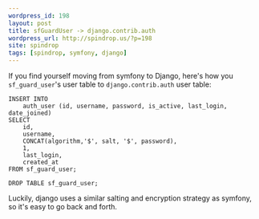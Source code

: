 ```yaml
---
wordpress_id: 198
layout: post
title: sfGuardUser -> django.contrib.auth
wordpress_url: http://spindrop.us/?p=198
site: spindrop
tags: [spindrop, symfony, django]
---
```

If you find yourself moving from symfony to Django, here's how you `sf_guard_user`'s user table to `django.contrib.auth` user table:

	INSERT INTO 
		auth_user (id, username, password, is_active, last_login, date_joined)
	SELECT 
		id, 
		username, 
		CONCAT(algorithm,'$', salt, '$', password), 
		1, 
		last_login, 
		created_at 
	FROM sf_guard_user;

	DROP TABLE sf_guard_user;

Luckily, django uses a similar salting and encryption strategy as symfony, so it's easy to go back and forth.
